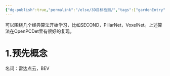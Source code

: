 ```yaml
---
{"dg-publish":true,"permalink":"/else/3D目标检测/","tags":["gardenEntry"]}
---
```



可以围绕几个经典算法开始学习，比如SECOND，PillarNet，VoxelNet。上述算法在OpenPCDet里有很好的复现。


# 1.预先概念
名词：雷达点云，BEV


